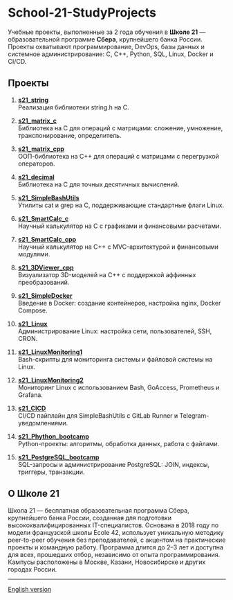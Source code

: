 # School-21-StudyProjects

Учебные проекты, выполненные за 2 года обучения в **Школе 21** — образовательной программе **Сбера**, крупнейшего банка России. Проекты охватывают программирование, DevOps, базы данных и системное администрирование: C, C++, Python, SQL, Linux, Docker и CI/CD.

## Проекты

1. **[s21_string](./projects/s21_string)**  
   Реализация библиотеки string.h на C.

2. **[s21_matrix_c](./projects/s21_matrix_c)**  
   Библиотека на C для операций с матрицами: сложение, умножение, транспонирование, определитель.

3. **[s21_matrix_cpp](./projects/s21_matrix_cpp)**  
   ООП-библиотека на C++ для операций с матрицами с перегрузкой операторов.

4. **[s21_decimal](./projects/s21_decimal)**  
   Библиотека на C для точных десятичных вычислений.

5. **[s21_SimpleBashUtils](./projects/s21_SimpleBashUtils)**  
   Утилиты cat и grep на C, поддерживающие стандартные флаги Linux.

6. **[s21_SmartCalc_c](./projects/s21_SmartCalc_c)**  
   Научный калькулятор на C с графиками и финансовыми расчетами.

7. **[s21_SmartCalc_cpp](./projects/s21_SmartCalc_cpp)**  
   Научный калькулятор на C++ с MVC-архитектурой и финансовыми модулями.

8. **[s21_3DViewer_cpp](./projects/s21_3DViewer_cpp)**  
   Визуализатор 3D-моделей на C++ с поддержкой аффинных преобразований.

9. **[s21_SimpleDocker](./projects/s21_SimpleDocker)**  
   Введение в Docker: создание контейнеров, настройка nginx, Docker Compose.

10. **[s21_Linux](./projects/s21_Linux)**  
    Администрирование Linux: настройка сети, пользователей, SSH, CRON.

11. **[s21_LinuxMonitoring1](./projects/s21_LinuxMonitoring1)**  
    Bash-скрипты для мониторинга системы и файловой системы на Linux.

12. **[s21_LinuxMonitoring2](./projects/s21_LinuxMonitoring2)**  
    Мониторинг Linux с использованием Bash, GoAccess, Prometheus и Grafana.

13. **[s21_CICD](./projects/s21_CICD)**  
    CI/CD пайплайн для SimpleBashUtils с GitLab Runner и Telegram-уведомлениями.

14. **[s21_Phython_bootcamp](./projects/s21_Phython_bootcamp)**  
    Python-проекты: алгоритмы, обработка данных, работа с файлами.

15. **[s21_PostgreSQL_bootcamp](./projects/s21_PostgreSQL_bootcamp)**  
    SQL-запросы и администрирование PostgreSQL: JOIN, индексы, триггеры, транзакции.

## О Школе 21
Школа 21 — бесплатная образовательная программа Сбера, крупнейшего банка России, созданная для подготовки высококвалифицированных IT-специалистов. Основана в 2018 году по модели французской школы École 42, использует уникальную методику peer-to-peer обучения без преподавателей, с акцентом на практические проекты и командную работу. Программа длится до 2–3 лет и доступна для всех, прошедших отбор, независимо от опыта программирования. Кампусы расположены в Москве, Казани, Новосибирске и других городах России.

---

[English version](./README.md)